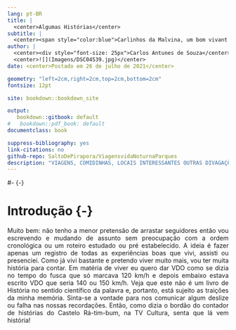 ```yaml
---
lang: pt-BR
title: |
  <center>Algumas Histórias</center> 
subtitle: |
  <center><span style="color:blue">Carlinhos da Malvina, um bom vivant na sua própria definição: viagens, vida noturna, parques ...</center>
author: |
  <center><div style="font-size: 25px">Carlos Antunes de Souza</center>
  <center>![](Imagens/DSC04539.jpg)</center>
date: <center>Postado em 26 de julho de 2021</center>

geometry: "left=2cm,right=2cm,top=2cm,bottom=2cm"
fontsize: 12pt

site: bookdown::bookdown_site

output: 
   bookdown::gitbook: default
#   bookdown::pdf_book: default
documentclass: book

suppress-bibliography: yes
link-citations: no
github-repo: SaltoDePirapora/ViagensvidaNoturnaParques
description: "VIAGENS, COMIDINHAS, LOCAIS INTERESSANTES OUTRAS DIVAGAÇÕES BY CARLINHOS DA MALVINA, UM BOM VIVANT NA SUA PRÓPRIA DEFINIÇÃO"
---
```

#- {-}

# Introdução {-}
<div style="text-align: justify">
Muito bem: não tenho a menor pretensão de arrastar seguidores então vou escrevendo e mudando de assunto sem preocupação com a ordem cronológica ou um roteiro estudado ou pré estabelecido. A ideia é fazer apenas um registro de todas as experiências boas que vivi, assisti ou presenciei. Como já vivi bastante e pretendo viver muito mais, vou ter muita história para contar. Em matéria de viver eu quero dar VDO como se dizia no tempo do fusca que só marcava 120 km/h e depois embaixo estava escrito VDO que seria 140 ou 150 km/h.      
Veja que este não é um livro de História no sentido científico da palavra e, portanto, está sujeito as traições da minha memória. Sinta-se a vontade para nos comunicar algum deslize ou falha nas nossas recordações.     
Então, como dizia o bordão do contador de histórias do Castelo Rá-tim-bum, na TV Cultura, senta que lá vem história!       
